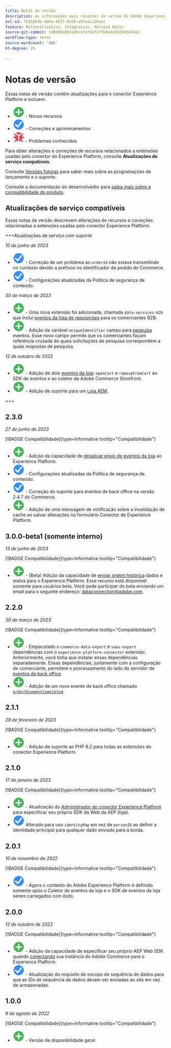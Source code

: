 ```yaml
---
title: Notas de versão
description: As informações mais recentes da versão do Adobe Experience Platform Connector da Adobe Commerce.
exl-id: 7636664b-488a-46f7-8d19-a9faac126aec
feature: Personalization, Integration, Release Notes
source-git-commit: 1d8609a607e0bcb74fdef47fb8e4e582085836e2
workflow-type: tm+mt
source-wordcount: '465'
ht-degree: 2%

---
```


# Notas de versão

Essas notas de versão contêm atualizações para o conector Experience Platform e incluem:

* ![Novo](../assets/new.svg) - Novos recursos
* ![Correção](../assets/fix.svg) - Correções e aprimoramentos
* ![Bug](../assets/bug.svg) - Problemas conhecidos

Para obter alterações e correções de recursos relacionados a extensões usadas pelo conector do Experience Platform, consulte **Atualizações de serviço compatíveis**.

Consulte [Versões futuras](https://experienceleague.adobe.com/docs/commerce-operations/release/planning/schedule.html) para saber mais sobre as programações de lançamento e o suporte.

Consulte a documentação do desenvolvedor para [saiba mais sobre a compatibilidade do produto](https://experienceleague.adobe.com/docs/commerce-operations/release/product-availability.html).

## Atualizações de serviço compatíveis

Essas notas de versão descrevem alterações de recursos e correções relacionadas a extensões usadas pelo conector Experience Platform.

+++Atualizações de serviço com suporte

_10 de junho de 2023_

* ![Correção](../assets/fix.svg) - Correção de um problema ao `orderId` não estava transmitindo no contexto devido a prefixos no identificador de pedido do Commerce.
* ![Correção](../assets/fix.svg) - Configurações atualizadas da Política de segurança de conteúdo.

_30 de março de 2023_

* ![Novo](../assets/new.svg) - Uma nova extensão foi adicionada, chamada `data-services-b2b` que inclui [eventos da lista de requisições](events.md#b2b-events) para os comerciantes B2B.
* ![Novo](../assets/new.svg) - Adição da variável `uniqueIdentifier` campo para [pesquisa](events.md#search-events) eventos. Esse novo campo permite que os comerciantes façam referência cruzada de quais solicitações de pesquisa correspondem a quais respostas de pesquisa.

_12 de outubro de 2022_

* ![Novo](../assets/new.svg) - Adição de dois [eventos da loja](events.md): `openCart` e `removeFromCart` ao SDK de eventos e ao coletor da Adobe Commerce Storefront.
* ![Novo](../assets/new.svg) - Adição de suporte para um [Loja AEM](overview.md#aem-support).

+++

## 2.3.0

_27 de junho de 2023_

[!BADGE Compatibilidade]{type=Informative tooltip="Compatibilidade"}

* ![Novo](../assets/new.svg) - Adição da capacidade de [desativar envio de eventos da loja](connect-data.md#data-collection) ao Experience Platform.
* ![Correção](../assets/fix.svg) - Configurações atualizadas da Política de segurança de conteúdo.
* ![Correção](../assets/fix.svg) - Correção do suporte para eventos de back office na versão 2.4.7 do Commerce.
* ![Novo](../assets/new.svg) - Adição de uma mensagem de notificação sobre a invalidação de cache ao salvar alterações no formulário Conector de Experience Platform.


## 3.0.0-beta1 (somente interno)

_13 de junho de 2023_

[!BADGE Compatibilidade]{type=Informative tooltip="Compatibilidade"}

* ![Novo](../assets/new.svg) - (Beta) Adição da capacidade de [enviar ordem histórica](connect-data.md#beta-send-historical-order-data) dados e status para o Experience Platform. Esse recurso está disponível somente para usuários beta. Você pode participar do beta enviando um email para o seguinte endereço: [dataconnection@adobe.com](mailto:dataconnection@adobe.com).

## 2.2.0

_30 de março de 2023_

[!BADGE Compatibilidade]{type=Informative tooltip="Compatibilidade"}

* ![Novo](../assets/new.svg) - Empacotado o `commerce-data-export` e `saas-export` dependências com o `experience-platform-connector` extensão. Anteriormente, você tinha que instalar essas dependências separadamente. Essas dependências, juntamente com a configuração de comerciante, permitem o processamento do lado do servidor de [eventos de back office](events.md#back-office-events).
* ![Novo](../assets/new.svg) - Adição de um novo evento de back office chamado [`orderShipmentCompleted`](events.md#ordershipmentcompleted).

## 2.1.1

_28 de fevereiro de 2023_

[!BADGE Compatibilidade]{type=Informative tooltip="Compatibilidade"}

* ![Novo](../assets/new.svg) - Adição de suporte ao PHP 8.2 para todas as extensões do conector Experience Platform.

## 2.1.0

_17 de janeiro de 2023_

[!BADGE Compatibilidade]{type=Informative tooltip="Compatibilidade"}

* ![Novo](../assets/new.svg) - Atualização do [Administrador do conector Experience Platform](connect-data.md) para especificar seu próprio SDK da Web da AEP (liga).
* ![Correção](../assets/fix.svg) Alterado para uso `identityMap` em vez de `personID` ao definir a identidade principal para qualquer dado enviado para a borda.

## 2.0.1

_10 de novembro de 2022_

[!BADGE Compatibilidade]{type=Informative tooltip="Compatibilidade"}

* ![Problema corrigido](../assets/fix.svg) - Agora o contexto do Adobe Experience Platform é definido somente após o Coletor de eventos da loja e o SDK de eventos da loja serem carregados com êxito.

## 2.0.0

_12 de outubro de 2022_

[!BADGE Compatibilidade]{type=Informative tooltip="Compatibilidade"}

* ![Novo](../assets/new.svg) - Adição da capacidade de especificar seu próprio AEP Web SDK quando [conectando](connect-data.md) sua instância do Adobe Commerce para o Experience Platform.
* ![Correção](../assets/fix.svg) - Atualização do requisito de escopo de sequência de dados para que as IDs de sequência de dados devam ser enviadas ao site em vez de armazenadas.

## 1.0.0

_9 de agosto de 2022_

[!BADGE Compatibilidade]{type=Informative tooltip="Compatibilidade"}

* ![Novo](../assets/new.svg) - Versão de disponibilidade geral.
